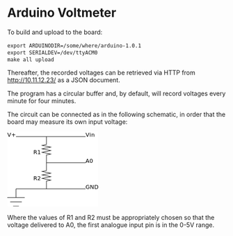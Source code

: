 Arduino Voltmeter
=================

To build and upload to the board:

    export ARDUINODIR=/some/where/arduino-1.0.1
    export SERIALDEV=/dev/ttyACM0
    make all upload

Thereafter, the recorded voltages can be retrieved via 
HTTP from <http://10.11.12.23/> as a JSON document.

The program has a circular buffer and, by default, will
record voltages every minute for four minutes.

The circuit can be connected as in the following 
schematic, in order that the board may measure its 
own input voltage:

![Voltmeter Schematic](voltmeter.png)

Where the values of R1 and R2 must be appropriately
chosen so that the voltage delivered to A0, the first
analogue input pin is in the 0-5V range.
